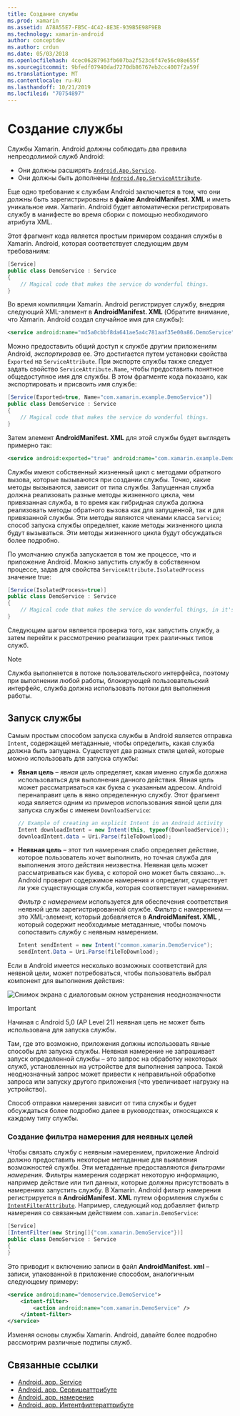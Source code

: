 ```yaml
---
title: Создание службы
ms.prod: xamarin
ms.assetid: A78A55E7-FB5C-4C42-8E3E-939B5E98F9EB
ms.technology: xamarin-android
author: conceptdev
ms.author: crdun
ms.date: 05/03/2018
ms.openlocfilehash: 4cec06287963fb607ba2f523c6f47e56c08e655f
ms.sourcegitcommit: 9bfedf07940dad7270db86767eb2cc4007f2a59f
ms.translationtype: MT
ms.contentlocale: ru-RU
ms.lasthandoff: 10/21/2019
ms.locfileid: "70754897"
---
```

# <a name="creating-a-service"></a>Создание службы

Службы Xamarin. Android должны соблюдать два правила непреодолимой служб Android:

- Они должны расширять [`Android.App.Service`](xref:Android.App.Service).
- Они должны быть дополнены [`Android.App.ServiceAttribute`](xref:Android.App.ServiceAttribute).

Еще одно требование к службам Android заключается в том, что они должны быть зарегистрированы в **файле AndroidManifest. XML** и иметь уникальное имя. Xamarin. Android будет автоматически регистрировать службу в манифесте во время сборки с помощью необходимого атрибута XML.

Этот фрагмент кода является простым примером создания службы в Xamarin. Android, которая соответствует следующим двум требованиям:  

```csharp
[Service]
public class DemoService : Service
{
    // Magical code that makes the service do wonderful things.
}
```

Во время компиляции Xamarin. Android регистрирует службу, внедряя следующий XML-элемент в **AndroidManifest. XML** (Обратите внимание, что Xamarin. Android создал случайное имя для службы):

```xml
<service android:name="md5a0cbbf8da641ae5a4c781aaf35e00a86.DemoService" />
```

Можно предоставить общий доступ к службе другим приложениям Android, _экспортировав_ ее. Это достигается путем установки свойства `Exported` на `ServiceAttribute`. При экспорте службы также следует задать свойство `ServiceAttribute.Name`, чтобы предоставить понятное общедоступное имя для службы. В этом фрагменте кода показано, как экспортировать и присвоить имя службе:

```csharp
[Service(Exported=true, Name="com.xamarin.example.DemoService")]
public class DemoService : Service
{
    // Magical code that makes the service do wonderful things.
}
```

Затем элемент **AndroidManifest. XML** для этой службы будет выглядеть примерно так:

```xml
<service android:exported="true" android:name="com.xamarin.example.DemoService" />
```

Службы имеют собственный жизненный цикл с методами обратного вызова, которые вызываются при создании службы. Точно, какие методы вызываются, зависит от типа службы. Запущенная служба должна реализовать разные методы жизненного цикла, чем привязанная служба, в то время как гибридная служба должна реализовать методы обратного вызова как для запущенной, так и для привязанной службы. Эти методы являются членами класса `Service`; способ запуска службы определяет, какие методы жизненного цикла будут вызываться. Эти методы жизненного цикла будут обсуждаться более подробно.

По умолчанию служба запускается в том же процессе, что и приложение Android. Можно запустить службу в собственном процессе, задав для свойства `ServiceAttribute.IsolatedProcess` значение true:

```csharp
[Service(IsolatedProcess=true)]
public class DemoService : Service
{
    // Magical code that makes the service do wonderful things, in it's own process!
}
```

Следующим шагом является проверка того, как запустить службу, а затем перейти к рассмотрению реализации трех различных типов служб.

> [!NOTE]
> Служба выполняется в потоке пользовательского интерфейса, поэтому при выполнении любой работы, блокирующей пользовательский интерфейс, служба должна использовать потоки для выполнения работы.

## <a name="starting-a-service"></a>Запуск службы

Самым простым способом запуска службы в Android является отправка `Intent`, содержащей метаданные, чтобы определить, какая служба должна быть запущена. Существует два разных стиля целей, которые можно использовать для запуска службы:

- **Явная цель** &ndash; _явная цель_ определяет, какая именно служба должна использоваться для выполнения данного действия. Явная цель может рассматриваться как буква с указанным адресом. Android перенаправит цель в явно определенную службу. Этот фрагмент кода является одним из примеров использования явной цели для запуска службы с именем `DownloadService`:

    ```csharp
    // Example of creating an explicit Intent in an Android Activity
    Intent downloadIntent = new Intent(this, typeof(DownloadService));
    downloadIntent.data = Uri.Parse(fileToDownload);
    ```

- **Неявная цель** &ndash; этот тип намерения слабо определяет действие, которое пользователь хочет выполнить, но точная служба для выполнения этого действия неизвестна. Неявная цель может рассматриваться как буква, с которой оно может быть связано...».
    Android проверит содержимое намерения и определит, существует ли уже существующая служба, которая соответствует намерениям.

    _Фильтр с намерением_ используется для обеспечения соответствия неявной цели зарегистрированной службе. Фильтр с намерением — это XML-элемент, который добавляется в **AndroidManifest. XML** , который содержит необходимые метаданные, чтобы помочь сопоставить службу с неявным намерением.

    ```csharp
    Intent sendIntent = new Intent("common.xamarin.DemoService");
    sendIntent.Data = Uri.Parse(fileToDownload);
    ```

Если в Android имеется несколько возможных соответствий для неявной цели, может потребоваться, чтобы пользователь выбрал компонент для выполнения действия:

![Снимок экрана с диалоговым окном устранения неоднозначности](images/creating-a-service-01.png "Снимок экрана с диалоговым окном устранения неоднозначности")

> [!IMPORTANT]
> Начиная с Android 5,0 (AP Level 21) неявная цель не может быть использована для запуска службы.

Там, где это возможно, приложения должны использовать явные способы для запуска службы. Неявная намерение не запрашивает запуск определенной службы &ndash; это запрос на обработку некоторых служб, установленных на устройстве для выполнения запроса. Такой неоднозначный запрос может привести к неправильной обработке запроса или запуску другого приложения (что увеличивает нагрузку на устройство).

Способ отправки намерения зависит от типа службы и будет обсуждаться более подробно далее в руководствах, относящихся к каждому типу службы.

### <a name="creating-an-intent-filter-for-implicit-intents"></a>Создание фильтра намерения для неявных целей

Чтобы связать службу с неявным намерением, приложение Android должно предоставить некоторые метаданные для выявления возможностей службы. Эти метаданные предоставляются _фильтрами намерения_. Фильтры намерения содержат некоторую информацию, например действие или тип данных, которые должны присутствовать в намерениях запустить службу. В Xamarin. Android фильтр намерения регистрируется в **AndroidManifest. XML** путем оформления службы с [`IntentFilterAttribute`](xref:Android.App.IntentFilterAttribute). Например, следующий код добавляет фильтр намерения со связанным действием `com.xamarin.DemoService`:

```csharp
[Service]
[IntentFilter(new String[]{"com.xamarin.DemoService"})]
public class DemoService : Service
{
}
```

Это приводит к включению записи в файл **AndroidManifest. xml** &ndash; записи, упакованной в приложение способом, аналогичным следующему примеру:

```xml
<service android:name="demoservice.DemoService">
    <intent-filter>
        <action android:name="com.xamarin.DemoService" />
    </intent-filter>
</service>
```

Изменяя основы службы Xamarin. Android, давайте более подробно рассмотрим различные подтипы служб.

## <a name="related-links"></a>Связанные ссылки

- [Android. app. Service](xref:Android.App.Service)
- [Android. app. Сервицеаттрибуте](xref:Android.App.ServiceAttribute)
- [Android. app. намерение](xref:Android.Content.Intent)
- [Android. app. Интентфилтераттрибуте](xref:Android.App.IntentFilterAttribute)

